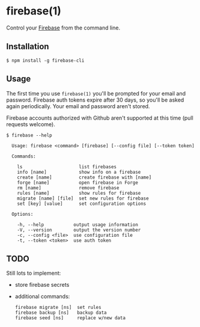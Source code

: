 # firebase(1)

Control your [Firebase](http://firebase.com) from the command line.

## Installation

```
$ npm install -g firebase-cli
```

## Usage

The first time you use `firebase(1)` you'll be prompted for your 
email and password. Firebase auth tokens expire after 30 days, so 
you'll be asked again periodically. Your email and password aren't stored.

Firebase accounts authorized with Github aren't supported at this 
time (pull requests welcome).

```
$ firebase --help

  Usage: firebase <command> [firebase] [--config file] [--token token]

  Commands:

    ls                     list firebases
    info [name]            show info on a firebase
    create [name]          create firebase with [name]
    forge [name]           open firebase in Forge
    rm [name]              remove firebase
    rules [name]           show rules for firebase
    migrate [name] [file]  set new rules for firebase
    set [key] [value]      set configuration options

  Options:

    -h, --help           output usage information
    -V, --version        output the version number
    -c, --config <file>  use configuration file
    -t, --token <token>  use auth token
```

## TODO

Still lots to implement:

- store firebase secrets
- additional commands:
  
  ```
  firebase migrate [ns]  set rules
  firebase backup [ns]   backup data
  firebase seed [ns]     replace w/new data
  ```

